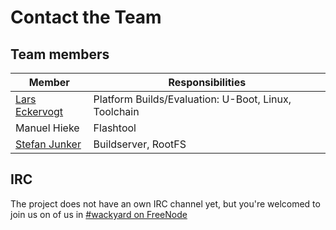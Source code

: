 # Contact the Team

## Team members

Member | Responsibilities
--- | --- 
[Lars Eckervogt](mailto:code@eckervogt.eu) | Platform Builds/Evaluation: U-Boot, Linux, Toolchain
Manuel Hieke | Flashtool
[Stefan Junker](mailto:code@stefanjunker.de) | Buildserver, RootFS

## IRC
The project does not have an own IRC channel yet, but you're welcomed to join us
on of us in [\#wackyard on FreeNode](irc://irc.freenode.org/wackyard)
